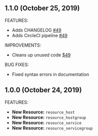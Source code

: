 ## 1.1.0 (October 25, 2019)

FEATURES:

* Adds CHANGELOG [#49](https://github.com/devopsdunkin/terraform-provider-nagios/pull/49)
* Adds CircleCI pipeline [#49](https://github.com/devopsdunkin/terraform-provider-nagios/pull/49)

IMPROVEMENTS:

* Cleans up unused code [$49](https://github.com/devopsdunkin/terraform-provider-nagios/pull/49)

BUG FIXES:

* Fixed syntax errors in documentation

## 1.0.0 (October 24, 2019)

FEATURES:

* **New Resource:** `resource_host`
* **New Resource:** `resource_hostgroup`
* **New Resource:** `resource_service`
* **New Resource:** `resource_servicegroup`
